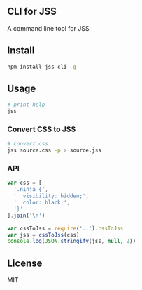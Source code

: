 ## CLI for JSS

A command line tool for JSS

## Install

```bash
npm install jss-cli -g
```

## Usage

```bash
# print help
jss
```

### Convert CSS to JSS

```bash
# convert css
jss source.css -p > source.jss
```

### API

```javascript
var css = [
  '.ninja {',
  '  visibility: hidden;',
  '  color: black;',
  '}'
].join('\n')

var cssToJss = require('..').cssToJss
var jss = cssToJss(css)
console.log(JSON.stringify(jss, null, 2))
```

## License

MIT
